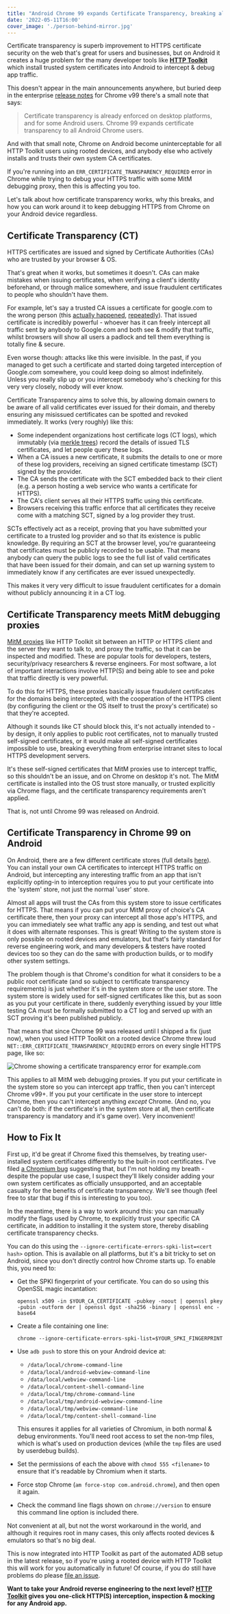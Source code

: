 ```yaml
---
title: "Android Chrome 99 expands Certificate Transparency, breaking all MitM dev tools"
date: '2022-05-11T16:00'
cover_image: './person-behind-mirror.jpg'
---
```


Certificate transparency is superb improvement to HTTPS certificate security on the web that's great for users and businesses, but on Android it creates a huge problem for the many developer tools like **[HTTP Toolkit](https://httptoolkit.com)** which install trusted system certificates into Android to intercept & debug app traffic.

This doesn't appear in the main announcements anywhere, but buried deep in the enterprise [release notes](https://support.google.com/chrome/a/answer/7679408#certTrans&zippy=%2Cchrome) for Chrome v99 there's a small note that says:

> Certificate transparency is already enforced on desktop platforms, and for some Android users. Chrome 99 expands certificate transparency to all Android Chrome users.

And with that small note, Chrome on Android become uninterceptable for all HTTP Toolkit users using rooted devices, and anybody else who actively installs and trusts their own system CA certificates.

If you're running into an `ERR_CERTIFICATE_TRANSPARENCY_REQUIRED` error in Chrome while trying to debug your HTTPS traffic with some MitM debugging proxy, then this is affecting you too.

Let's talk about how certificate transparency works, why this breaks, and how you can work around it to keep debugging HTTPS from Chrome on your Android device regardless.

## Certificate Transparency (CT)

HTTPS certificates are issued and signed by Certificate Authorities (CAs) who are trusted by your browser & OS.

That's great when it works, but sometimes it doesn't. CAs can make mistakes when issuing certificates, when verifying a client's identity beforehand, or through malice somewhere, and issue fraudulent certificates to people who shouldn't have them.

For example, let's say a trusted CA issues a certificate for google.com to the wrong person (this [actually happened](https://security.googleblog.com/2011/08/update-on-attempted-man-in-middle.html), [repeatedly](https://security.googleblog.com/2015/09/improved-digital-certificate-security.html)). That issued certificate is incredibly powerful - whoever has it can freely intercept all traffic sent by anybody to Google.com and both see & modify that traffic, whilst browsers will show all users a padlock and tell them everything is totally fine & secure.

Even worse though: attacks like this were invisible. In the past, if you managed to get such a certificate and started doing targeted interception of Google.com somewhere, you could keep doing so almost indefinitely. Unless you really slip up or you intercept somebody who's checking for this very very closely, nobody will ever know.

Certificate Transparency aims to solve this, by allowing domain owners to be aware of all valid certificates ever issued for their domain, and thereby ensuring any misissued certificates can be spotted and revoked immediately. It works (very roughly) like this:

* Some independent organizations host certificate logs (CT logs), which immutably (via [merkle trees](https://en.wikipedia.org/wiki/Merkle_tree)) record the details of issued TLS certificates, and let people query these logs.
* When a CA issues a new certificate, it submits the details to one or more of these log providers, receiving an signed certificate timestamp (SCT) signed by the provider.
* The CA sends the certificate with the SCT embedded back to their client (e.g. a person hosting a web service who wants a certificate for HTTPS).
* The CA's client serves all their HTTPS traffic using this certificate.
* Browsers receiving this traffic enforce that all certificates they receive come with a matching SCT, signed by a log provider they trust.

SCTs effectively act as a receipt, proving that you have submitted your certificate to a trusted log provider and so that its existence is public knowledge. By requiring an SCT at the browser level, you're guaranteeing that certificates must be publicly recorded to be usable. That means anybody can query the public logs to see the full list of valid certificates that have been issued for their domain, and can set up warning system to immediately know if any certificates are ever issued unexpectedly.

This makes it very very difficult to issue fraudulent certificates for a domain without publicly announcing it in a CT log.

## Certificate Transparency meets MitM debugging proxies

[MitM proxies](https://en.wikipedia.org/wiki/Man-in-the-middle_attack) like HTTP Toolkit sit between an HTTP or HTTPS client and the server they want to talk to, and proxy the traffic, so that it can be inspected and modified. These are popular tools for developers, testers, security/privacy researchers & reverse engineers. For most software, a lot of important interactions involve HTTP(S) and being able to see and poke that traffic directly is very powerful.

To do this for HTTPS, these proxies basically issue fraudulent certificates for the domains being intercepted, with the cooperation of the HTTPS client (by configuring the client or the OS itself to trust the proxy's certificate) so that they're accepted.

Although it sounds like CT should block this, it's not actually intended to - by design, it only applies to public root certificates, not to manually trusted self-signed certificates, or it would make all self-signed certificates impossible to use, breaking everything from enterprise intranet sites to local HTTPS development servers.

It's these self-signed certificates that MitM proxies use to intercept traffic, so this shouldn't be an issue, and on Chrome on desktop it's not. The MitM certificate is installed into the OS trust store manually, or trusted explicitly via Chrome flags, and the certificate transparency requirements aren't applied.

That is, not until Chrome 99 was released on Android.

## Certificate Transparency in Chrome 99 on Android

On Android, there are a few different certificate stores (full details [here](https://httptoolkit.com/blog/intercepting-android-https/#android-certificate-stores)). You can install your own CA certificates to intercept HTTPS traffic on Android, but intercepting any interesting traffic from an app that isn't explicitly opting-in to interception requires you to put your certificate into the 'system' store, not just the normal 'user' store.

Almost all apps will trust the CAs from this system store to issue certificates for HTTPS. That means if you can put your MitM proxy of choice's CA certificate there, then your proxy can intercept all those app's HTTPS, and you can immediately see what traffic any app is sending, and test out what it does with alternate responses. This is great! Writing to the system store is only possible on rooted devices and emulators, but that's fairly standard for reverse engineering work, and many developers & testers have rooted devices too so they can do the same with production builds, or to modify other system settings.

The problem though is that Chrome's condition for what it considers to be a public root certificate (and so subject to certificate transparency requirements) is just whether it's in the system store or the user store. The system store is widely used for self-signed certificates like this, but as soon as you put your certificate in there, suddenly everything issued by your little testing CA must be formally submitted to a CT log and served up with an SCT proving it's been published publicly.

That means that since Chrome 99 was released until I shipped a fix (just now), when you used HTTP Toolkit on a rooted device Chrome threw loud `NET::ERR_CERTIFICATE_TRANSPARENCY_REQUIRED` errors on every single HTTPS page, like so:

![Chrome showing a certificate transparency error for example.com](./chrome-android-certificate-transparency-error.png)

This applies to all MitM web debugging proxies. If you put your certificate in the system store so you can intercept app traffic, then you can't intercept Chrome v99+. If you put your certificate in the user store to intercept Chrome, then you can't intercept anything _except_ Chrome. (And no, you can't do both: if the certificate's in the system store at all, then certificate transparency is mandatory and it's game over). Very inconvenient!

## How to Fix It

First up, it'd be great if Chrome fixed this themselves, by treating user-installed system certificates differently to the built-in root certificates. I've filed [a Chromium bug](https://bugs.chromium.org/p/chromium/issues/detail?id=1324303) suggesting that, but I'm not holding my breath - despite the popular use case, I suspect they'll likely consider adding your own system certificates as officially unsupported, and an acceptable casualty for the benefits of certificate transparency. We'll see though (feel free to star that bug if this is interesting to you too).

In the meantime, there is a way to work around this: you can manually modify the flags used by Chrome, to explicitly trust your specific CA certificate, in addition to installing it the system store, thereby disabling certificate transparency checks.

You can do this using the `--ignore-certificate-errors-spki-list=<cert hash>` option. This is available on all platforms, but it's a bit tricky to set on Android, since you don't directly control how Chrome starts up. To enable this, you need to:

* Get the SPKI fingerprint of your certificate. You can do so using this OpenSSL magic incantation:
  ```
  openssl x509 -in $YOUR_CA_CERTIFICATE -pubkey -noout | openssl pkey -pubin -outform der | openssl dgst -sha256 -binary | openssl enc -base64
  ```
* Create a file containing one line:

  `chrome --ignore-certificate-errors-spki-list=$YOUR_SPKI_FINGERPRINT`
* Use `adb push` to store this on your Android device at:
    * `/data/local/chrome-command-line`
    * `/data/local/android-webview-command-line`
    * `/data/local/webview-command-line`
    * `/data/local/content-shell-command-line`
    * `/data/local/tmp/chrome-command-line`
    * `/data/local/tmp/android-webview-command-line`
    * `/data/local/tmp/webview-command-line`
    * `/data/local/tmp/content-shell-command-line`

    This ensures it applies for all varieties of Chromium, in both normal & debug environments. You'll need root access to set the non-tmp files, which is what's used on production devices (while the `tmp` files are used by userdebug builds).
* Set the permissions of each the above with `chmod 555 <filename>` to ensure that it's readable by Chromium when it starts.
* Force stop Chrome (`am force-stop com.android.chrome`), and then open it again.
* Check the command line flags shown on `chrome://version` to ensure this command line option is included there.

Not convenient at all, but not the worst workaround in the world, and although it requires root in many cases, this only affects rooted devices & emulators so that's no big deal.

This is now integrated into HTTP Toolkit as part of the automated ADB setup in the latest release, so if you're using a rooted device with HTTP Toolkit this will work for you automatically in future! Of course, if you do still have problems do please [file an issue](https://github.com/httptoolkit/httptoolkit/issues/new/choose).

**Want to take your Android reverse engineering to the next level? [HTTP Toolkit](https://httptoolkit.com/android/) gives you one-click HTTP(S) interception, inspection & mocking for any Android app.**
